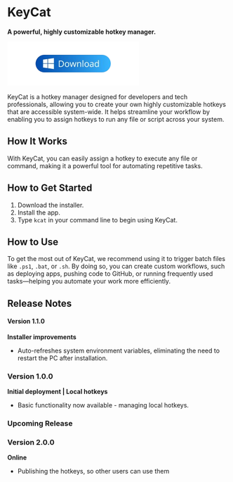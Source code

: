 # KeyCat
**A powerful, highly customizable hotkey manager.**

[![Download KeyCat](https://github.com/DBrdak/keycat/raw/master/Installer/win_download_btn.png)](https://raw.githubusercontent.com/DBrdak/keycat/refs/heads/master/Installer/KeyCatSetup.exe?token=GHSAT0AAAAAACRJHSKFCZYDEXKXAWEQBKLAZX4MNFA)

KeyCat is a hotkey manager designed for developers and tech professionals, allowing you to create your own highly customizable hotkeys that are accessible system-wide. It helps streamline your workflow by enabling you to assign hotkeys to run any file or script across your system.

## How It Works
With KeyCat, you can easily assign a hotkey to execute any file or command, making it a powerful tool for automating repetitive tasks.

## How to Get Started
1. Download the installer.
2. Install the app.
3. Type `kcat` in your command line to begin using KeyCat.

## How to Use
To get the most out of KeyCat, we recommend using it to trigger batch files like `.ps1`, `.bat`, or `.sh`. By doing so, you can create custom workflows, such as deploying apps, pushing code to GitHub, or running frequently used tasks—helping you automate your work more efficiently.

## Release Notes

#### Version 1.1.0
**Installer improvements**

- Auto-refreshes system environment variables, eliminating the need to restart the PC after installation.


### Version 1.0.0
**Initial deployment | Local hotkeys**

- Basic functionality now available - managing local hotkeys.


### Upcoming Release

### Version 2.0.0
**Online**

- Publishing the hotkeys, so other users can use them
